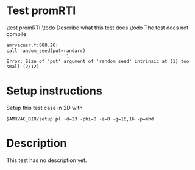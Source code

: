 # Test promRTI

\test promRTI
\todo Describe what this test does
\todo The test does not compile

    amrvacusr.f:888.26:
    call random_seed(put=randarr)
                          1
    Error: Size of 'put' argument of 'random_seed' intrinsic at (1) too small (2/12)

# Setup instructions

Setup this test case in 2D with

    $AMRVAC_DIR/setup.pl -d=23 -phi=0 -z=0 -g=16,16 -p=mhd

# Description

This test has no description yet.


